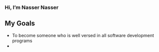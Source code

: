 ### Hi, I’m Nasser Nasser

## My Goals
 - To become someone who is well versed in all software development programs
 - 

